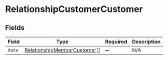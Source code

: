 # RelationshipCustomerCustomer


## Fields

| Field                                                                             | Type                                                                              | Required                                                                          | Description                                                                       |
| --------------------------------------------------------------------------------- | --------------------------------------------------------------------------------- | --------------------------------------------------------------------------------- | --------------------------------------------------------------------------------- |
| `data`                                                                            | [RelationshipMemberCustomer](../../models/shared/relationshipmembercustomer.md)[] | :heavy_minus_sign:                                                                | N/A                                                                               |